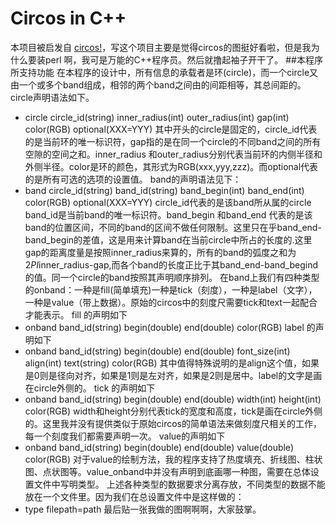 ﻿# Circos in C++
本项目被启发自 [circos!](http://circos.ca)，写这个项目主要是觉得circos的图挺好看啦，但是我为什么要装perl 啊，我可是万能的C++程序员。然后就撸起袖子开干了。
##本程序所支持功能
在本程序的设计中，所有信息的承载者是环(circle)，而一个circle又由一个或多个band组成，相邻的两个band之间由的间距相等，其总间距的。circle声明语法如下。
* circle circle_id(string) inner_radius(int) outer_radius(int) gap(int) color(RGB) optional(XXX=YYY)
其中开头的circle是固定的，circle_id代表的是当前环的唯一标识符，gap指的是在同一个circle的不同band之间的所有空隙的空间之和。inner_radius 和outer_radius分别代表当前环的内侧半径和外侧半径。color是环的颜色，其形式为RGB(xxx,yyy,zzz)。而optional代表的是所有可选的选项的设置值。
band的声明语法见下：
* band circle_id(string) band_id(string) band_begin(int) band_end(int) color(RGB) optional(XXX=YYY)
circle_id代表的是该band所从属的circle band_id是当前band的唯一标识符。band_begin 和band_end 代表的是该band的位置区间，不同的band的区间不做任何限制。这里只在乎band_end-band_begin的差值，这是用来计算band在当前circle中所占的长度的.这里gap的距离度量是按照inner_radius来算的，所有的band的弧度之和为2*PI*inner_radius-gap,而各个band的长度正比于其band_end-band_begind的值。同一个circle的band按照其声明顺序排列。
在band上我们有四种类型的onband：一种是fill(简单填充)一种是tick（刻度），一种是label（文字），一种是value（带上数据）。原始的circos中的刻度尺需要tick和text一起配合才能表示。
fill 的声明如下
* onband band_id(string) begin(double) end(double) color(RGB)
label 的声明如下
* onband band_id(string) begin(double) end(double) font_size(int) align(int) text(string) color(RGB)
其中值得特殊说明的是align这个值，如果是0则是径向对齐，如果是1则是左对齐，如果是2则是居中。label的文字是画在circle外侧的。
tick 的声明如下
* onband band_id(string) begin(double) end(double) width(int) height(int)  color(RGB) 
width和height分别代表tick的宽度和高度，tick是画在circle外侧的。这里我并没有提供类似于原始circos的简单语法来做刻度尺相关的工作，每一个刻度我们都需要声明一次。
value的声明如下
* onband band_id(string) begin(double) end(double) value(double)  color(RGB) 
对于value的绘制方法，我的程序支持了热度填充、折线图、柱状图、点状图等。value_onband中并没有声明到底画哪一种图，需要在总体设置文件中写明类型。
上述各种类型的数据要求分离存放，不同类型的数据不能放在一个文件里。因为我们在总设置文件中是这样做的：
* type filepath=path
最后贴一张我做的图啊啊啊，大家鼓掌。

